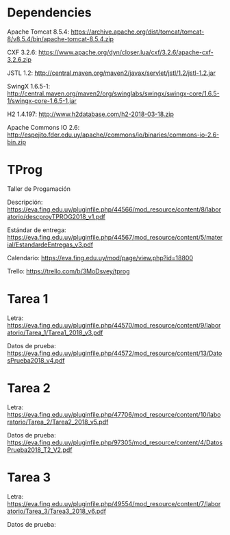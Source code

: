 # Dependencies

Apache Tomcat 8.5.4: https://archive.apache.org/dist/tomcat/tomcat-8/v8.5.4/bin/apache-tomcat-8.5.4.zip

CXF 3.2.6: https://www.apache.org/dyn/closer.lua/cxf/3.2.6/apache-cxf-3.2.6.zip

JSTL 1.2: http://central.maven.org/maven2/javax/servlet/jstl/1.2/jstl-1.2.jar

SwingX 1.6.5-1: http://central.maven.org/maven2/org/swinglabs/swingx/swingx-core/1.6.5-1/swingx-core-1.6.5-1.jar

H2 1.4.197: http://www.h2database.com/h2-2018-03-18.zip

Apache Commons IO 2.6: http://espejito.fder.edu.uy/apache//commons/io/binaries/commons-io-2.6-bin.zip

# TProg
Taller de Progamación

Descripción: https://eva.fing.edu.uy/pluginfile.php/44566/mod_resource/content/8/laboratorio/descproyTPROG2018_v1.pdf

Estándar de entrega: https://eva.fing.edu.uy/pluginfile.php/44567/mod_resource/content/5/material/EstandardeEntregas_v3.pdf

Calendario: https://eva.fing.edu.uy/mod/page/view.php?id=18800

Trello: https://trello.com/b/3MoDsvey/tprog

# Tarea 1

Letra: https://eva.fing.edu.uy/pluginfile.php/44570/mod_resource/content/9/laboratorio/Tarea_1/Tarea1_2018_v3.pdf

Datos de prueba: https://eva.fing.edu.uy/pluginfile.php/44572/mod_resource/content/13/DatosPrueba2018_v4.pdf

# Tarea 2

Letra: https://eva.fing.edu.uy/pluginfile.php/47706/mod_resource/content/10/laboratorio/Tarea_2/Tarea2_2018_v5.pdf

Datos de prueba: https://eva.fing.edu.uy/pluginfile.php/97305/mod_resource/content/4/DatosPrueba2018_T2_V2.pdf

# Tarea 3

Letra: https://eva.fing.edu.uy/pluginfile.php/49554/mod_resource/content/7/laboratorio/Tarea_3/Tarea3_2018_v6.pdf

Datos de prueba: 
